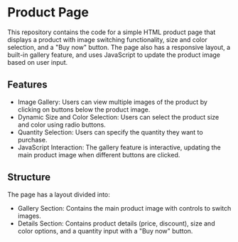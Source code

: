 # Product Page
This repository contains the code for a simple HTML product page that displays a product with image 
switching functionality, size and color selection, and a "Buy now" button. 
The page also has a responsive layout, a built-in gallery feature, and uses JavaScript to update the 
product image based on user input.

## Features
* Image Gallery: Users can view multiple images of the product by clicking on buttons below the product image.
* Dynamic Size and Color Selection: Users can select the product size and color using radio buttons.
* Quantity Selection: Users can specify the quantity they want to purchase.
* JavaScript Interaction: The gallery feature is interactive, updating the main product image when different buttons are clicked.

## Structure
The page has a layout divided into:

* Gallery Section: Contains the main product image with controls to switch images.
* Details Section: Contains product details (price, discount), size and color options, and a quantity input with a "Buy now" button.
